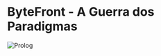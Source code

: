 # ByteFront - A Guerra dos Paradigmas
![Prolog](https://img.shields.io/badge/Prolog-%23184e60?style=flat-square&labelColor=%23184e60)

